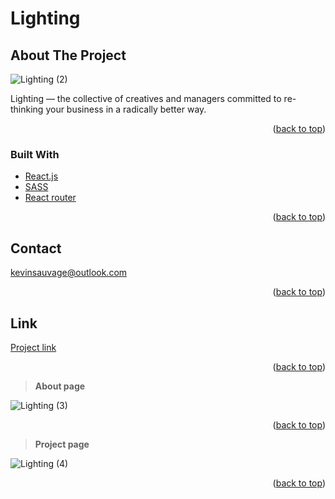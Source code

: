 <div id="top"></div>

# Lighting

## About The Project

![Lighting (2)](https://user-images.githubusercontent.com/64160579/161819368-b55a7d0a-8f6a-4d5f-93b0-73084248a3de.png)

Lighting — the collective of creatives and managers committed to re-thinking your business in a radically better way.

<p align="right">(<a href="#top">back to top</a>)</p>

### Built With

* [React.js](https://reactjs.org/)
* [SASS](https://sass-lang.com/)
* [React router](https://reactrouter.com/)

<p align="right">(<a href="#top">back to top</a>)</p>

## Contact

kevinsauvage@outlook.com

<p align="right">(<a href="#top">back to top</a>)</p>

## Link

[Project link](https://lighting-agency.vercel.app/)

<p align="right">(<a href="#top">back to top</a>)</p>

> **About page**

![Lighting (3)](https://user-images.githubusercontent.com/64160579/161819372-fda9ff01-f46a-48a6-a3a9-dbcac0ac873b.png)

<p align="right">(<a href="#top">back to top</a>)</p>

> **Project page**

![Lighting (4)](https://user-images.githubusercontent.com/64160579/161819405-adc84285-6f6d-4ba8-a22b-fa51a1a828f1.png)

<p align="right">(<a href="#top">back to top</a>)</p>
